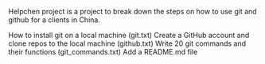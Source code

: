 Helpchen project is a project to break down the steps on how to use git and github for a clients in China.


How to install git on a local machine (git.txt)
Create a GitHub account and clone repos to the local machine (github.txt)
Write 20 git commands and their functions (git_commands.txt)
Add a README.md file
